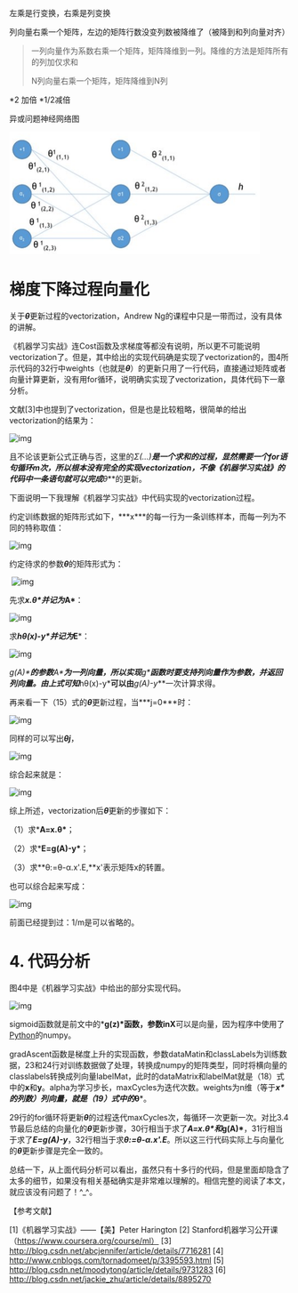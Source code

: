 

左乘是行变换，右乘是列变换



列向量右乘一个矩阵，左边的矩阵行数没变列数被降维了（被降到和列向量对齐）

> 一列向量作为系数右乘一个矩阵，矩阵降维到一列。降维的方法是矩阵所有的列加仅求和
>
> N列向量右乘一个矩阵，矩阵降维到N列

*2 加倍 *1/2减倍



异或问题神经网络图





![image-20200601084617464](梯度下降过程向量化.assets/image-20200601084617464.png)









# 梯度下降过程向量化



关于***θ***更新过程的vectorization，Andrew Ng的课程中只是一带而过，没有具体的讲解。

《机器学习实战》连Cost函数及求梯度等都没有说明，所以更不可能说明vectorization了。但是，其中给出的实现代码确是实现了vectorization的，图4所示代码的32行中weights（也就是***θ***）的更新只用了一行代码，直接通过矩阵或者向量计算更新，没有用for循环，说明确实实现了vectorization，具体代码下一章分析。

文献[3]中也提到了vectorization，但是也是比较粗略，很简单的给出vectorization的结果为：

  ![img](https://img-blog.csdn.net/20131113203911984?watermark/2/text/aHR0cDovL2Jsb2cuY3Nkbi5uZXQvZG9uZ3Rpbmd6aGl6aQ==/font/5a6L5L2T/fontsize/400/fill/I0JBQkFCMA==/dissolve/70/gravity/SouthEast)

且不论该更新公式正确与否，这里的**Σ(...)**是一个求和的过程，显然需要一个for语句循环m次，所以根本没有完全的实现vectorization，不像《机器学习实战》的代码中一条语句就可以完成***θ***的更新。

下面说明一下我理解《机器学习实战》中代码实现的vectorization过程。

约定训练数据的矩阵形式如下，***x\***的每一行为一条训练样本，而每一列为不同的特称取值：

![img](https://img-blog.csdn.net/20131113203934875?watermark/2/text/aHR0cDovL2Jsb2cuY3Nkbi5uZXQvZG9uZ3Rpbmd6aGl6aQ==/font/5a6L5L2T/fontsize/400/fill/I0JBQkFCMA==/dissolve/70/gravity/SouthEast)





约定待求的参数***θ***的矩阵形式为：

​     ![img](https://img-blog.csdn.net/20131113203954453?watermark/2/text/aHR0cDovL2Jsb2cuY3Nkbi5uZXQvZG9uZ3Rpbmd6aGl6aQ==/font/5a6L5L2T/fontsize/400/fill/I0JBQkFCMA==/dissolve/70/gravity/SouthEast)

先求***x.θ\***并记为***A\***：

![img](https://img-blog.csdn.net/20131113204012546?watermark/2/text/aHR0cDovL2Jsb2cuY3Nkbi5uZXQvZG9uZ3Rpbmd6aGl6aQ==/font/5a6L5L2T/fontsize/400/fill/I0JBQkFCMA==/dissolve/70/gravity/SouthEast)

求***hθ(x)-y\***并记为***E***：

![img](https://img-blog.csdn.net/20131113204103593?watermark/2/text/aHR0cDovL2Jsb2cuY3Nkbi5uZXQvZG9uZ3Rpbmd6aGl6aQ==/font/5a6L5L2T/fontsize/400/fill/I0JBQkFCMA==/dissolve/70/gravity/SouthEast)

***g(A)\***的参数***A\***为一列向量，所以实现***g\***函数时要支持列向量作为参数，并返回列向量。由上式可知***hθ(x)-y\***可以由***g(A)-y***一次计算求得。

再来看一下（15）式的***θ***更新过程，当***j=0\***时：

![img](https://img-blog.csdn.net/20131113204122000?watermark/2/text/aHR0cDovL2Jsb2cuY3Nkbi5uZXQvZG9uZ3Rpbmd6aGl6aQ==/font/5a6L5L2T/fontsize/400/fill/I0JBQkFCMA==/dissolve/70/gravity/SouthEast)

同样的可以写出***θj***，

![img](https://img-blog.csdn.net/20131113204138093?watermark/2/text/aHR0cDovL2Jsb2cuY3Nkbi5uZXQvZG9uZ3Rpbmd6aGl6aQ==/font/5a6L5L2T/fontsize/400/fill/I0JBQkFCMA==/dissolve/70/gravity/SouthEast)

综合起来就是：

![img](https://img-blog.csdn.net/20131113204152062?watermark/2/text/aHR0cDovL2Jsb2cuY3Nkbi5uZXQvZG9uZ3Rpbmd6aGl6aQ==/font/5a6L5L2T/fontsize/400/fill/I0JBQkFCMA==/dissolve/70/gravity/SouthEast)

综上所述，vectorization后***θ***更新的步骤如下：

（1）求***A=x.θ\***；

（2）求***E=g(A)-y\***；

（3）求**θ:=θ-α.x'.E,**x'表示矩阵x的转置。

也可以综合起来写成：

![img](https://img-blog.csdn.net/20131213085438093)

前面已经提到过：1/m是可以省略的。

# 4. 代码分析

图4中是《机器学习实战》中给出的部分实现代码。

![img](https://img-blog.csdn.net/20131113202512453?watermark/2/text/aHR0cDovL2Jsb2cuY3Nkbi5uZXQvZG9uZ3Rpbmd6aGl6aQ==/font/5a6L5L2T/fontsize/400/fill/I0JBQkFCMA==/dissolve/70/gravity/SouthEast)

 

sigmoid函数就是前文中的***g(z)\***函数，参数**inX**可以是向量，因为程序中使用了[Python](http://lib.csdn.net/base/python)的numpy。

gradAscent函数是梯度上升的实现函数，参数dataMatin和classLabels为训练数据，23和24行对训练数据做了处理，转换成numpy的矩阵类型，同时将横向量的classlabels转换成列向量labelMat，此时的dataMatrix和labelMat就是（18）式中的**x**和**y**。alpha为学习步长，maxCycles为迭代次数。weights为n维（等于***x\***的列数）列向量，就是（19）式中的***θ***。

29行的for循环将更新***θ***的过程迭代maxCycles次，每循环一次更新一次。对比3.4节最后总结的向量化的***θ***更新步骤，30行相当于求了***A=x.θ\***和***g(A)\***，31行相当于求了***E=g(A)-y***，32行相当于求***θ:=θ-α.x'.E***。所以这三行代码实际上与向量化的***θ***更新步骤是完全一致的。

总结一下，从上面代码分析可以看出，虽然只有十多行的代码，但是里面却隐含了太多的细节，如果没有相关基础确实是非常难以理解的。相信完整的阅读了本文，就应该没有问题了！^_^。

 

【参考文献】

[1]《机器学习实战》——【美】Peter Harington
[2] Stanford机器学习公开课（https://www.coursera.org/course/ml）
[3] http://blog.csdn.net/abcjennifer/article/details/7716281
[4] http://www.cnblogs.com/tornadomeet/p/3395593.html
[5] http://blog.csdn.net/moodytong/article/details/9731283
[6] http://blog.csdn.net/jackie_zhu/article/details/8895270
